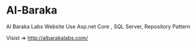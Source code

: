 # Al-Baraka
Al Baraka Labs Website Use Asp.net Core , SQL Server, Repository Pattern

Visist => http://albarakalabs.com/
